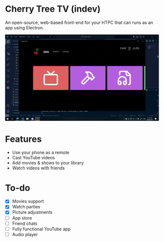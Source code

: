 # Cherry Tree TV (indev)

An open-source, web-based front-end for your HTPC that can runs as an app using Electron.

![Running instance of Cherry Tree](static/assets/img/readme-1.png)

# Features

- Use your phone as a remote
- Cast YouTube videos
- Add movies & shows to your library
- Watch videos with friends

# To-do

- [x] Movies support
- [x] Watch parties
- [x] Picture adjustments
- [ ] App store
- [ ] Friend chats
- [ ] Fully functional YouTube app
- [ ] Audio player
